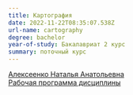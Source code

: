```yaml
---
title: Картография
date: 2022-11-22T08:35:07.538Z
url-name: cartography
degree: bachelor
year-of-study: Бакалавриат 2 курс
summary: поточный курс
---
```

[Алексеенко Наталья Анатольевна](https://istina.msu.ru/profile/valtuz/)\
[Рабочая программа дисциплины](https://disk.yandex.ru/i/vvlbYei6gYxmSg)